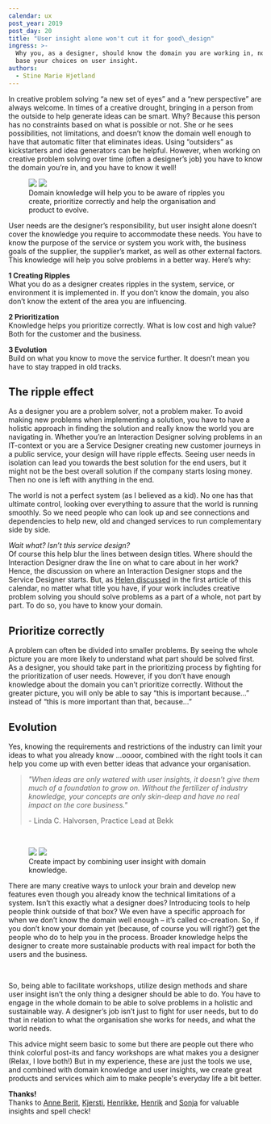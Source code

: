 ```yaml
---
calendar: ux
post_year: 2019
post_day: 20
title: "User insight alone won't cut it for good\_design"
ingress: >-
  Why you, as a designer, should know the domain you are working in, not just
  base your choices on user insight.
authors:
  - Stine Marie Hjetland
---
```

In creative problem solving “a new set of eyes” and a “new perspective” are always welcome. In times of a creative drought, bringing in a person from the outside to help generate ideas can be smart. Why? Because this person has no constraints based on what is possible or not. She or he sees possibilities, not limitations, and doesn’t know the domain well enough to have that automatic filter that eliminates ideas. Using “outsiders” as kickstarters and idea generators can be helpful. However, when working on creative problem solving over time (often a designer’s job) you have to know the domain you’re in, and you have to know it well! 


<figure>
<img class="light-theme-image" src="https://i.ibb.co/QryzNwY/SORTtegning-domenekunnskap.png" style="margin: auto" />
<img class="dark-theme-image" src="https://i.ibb.co/n3xbbYc/HVITtegning-domenekunnskap.png" style="margin: auto" />
<figcaption class="imageCaption" contenteditable="true" data-default-value="Type caption for image (optional)" style="margin: auto">Domain knowledge will help you to be aware of ripples you create, prioritize correctly and help the organisation and product to evolve.</figcaption>
</figure>


User needs are the designer’s responsibility, but user insight alone doesn’t cover the knowledge you require to accommodate these needs. You have to know the purpose of the service or system you work with, the business goals of the supplier, the supplier’s market, as well as other external factors. This knowledge will help you solve problems in a better way. Here’s why:

**1 Creating Ripples**\
What you do as a designer creates ripples in the system, service, or environment it is implemented in. If you don’t know the domain, you also don’t know the extent of the area you are influencing.

**2 Prioritization**\
Knowledge helps you prioritize correctly. What is low cost and high value? Both for the customer and the business.

**3 Evolution**\
Build on what you know to move the service further. It doesn’t mean you have to stay trapped in old tracks. 

## The ripple effect

As a designer you are a problem solver, not a problem maker. To avoid making new problems when implementing a solution, you have to have a holistic approach in finding the solution and really know the world you are navigating in. Whether you’re an Interaction Designer solving problems in an IT-context or you are a Service Designer creating new customer journeys in a public service, your design will have ripple effects. Seeing user needs in isolation can lead you towards the best solution for the end users, but it might not be the best overall solution if the company starts losing money. Then no one is left with anything in the end. 

The world is not a perfect system (as I believed as a kid). No one has that ultimate control, looking over everything to assure that the world is running smoothly. So we need people who can look up and see connections and dependencies to help new, old and changed services to run complementary side by side.

_Wait what? Isn’t this service design?_\
Of course this help blur the lines between design titles. Where should the Interaction Designer draw the line on what to care about in her work? Hence, the discussion on where an Interaction Designer stops and the Service Designer starts. But, as [Helen discussed](https://ux.christmas/2019/1) in the first article of this calendar, no matter what title you have, if your work includes creative problem solving you should solve problems as a part of a whole, not part by part. To do so, you have to know your domain.

## Prioritize correctly

A problem can often be divided into smaller problems. By seeing the whole picture you are more likely to understand what part should be solved first. As a designer, you should take part in the prioritizing process by fighting for the prioritization of user needs. However, if you don’t have enough knowledge about the domain you can’t prioritize correctly. Without the greater picture, you will only be able to say “this is important because...” instead of “this is more important than that, because…” 

## Evolution

Yes, knowing the requirements and restrictions of the industry can limit your ideas to what you already know ...oooor, combined with the right tools it can help you come up with even better ideas that advance your organisation.
<br />
> _"When ideas are only watered with user insights, it doesn’t give them much of a foundation to grow on. Without the fertilizer of industry knowledge, your concepts are only skin-deep and have no real impact on the core business."_ 
>
> \- Linda C. Halvorsen, Practice Lead at Bekk
<br />

<figure>
<img class="light-theme-image" src="https://i.ibb.co/rbr1VDf/SORTwater-Insight.png" style="margin: auto" />
<img class="dark-theme-image" src="https://i.ibb.co/47xXK98/HVITwater-Insight.png" style="margin: auto" />
<figcaption class="imageCaption" contenteditable="true" data-default-value="Type caption for image (optional)" style="margin: auto">Create impact by combining user insight with domain knowledge.</figcaption>
</figure>

There are many creative ways to unlock your brain and develop new features even though you already know the technical limitations of a system. Isn’t this exactly what a designer does? Introducing tools to help people think outside of that box? We even have a specific approach for when we don’t know the domain well enough – it’s called co-creation. So, if you don’t know your domain yet (because, of course you will right?) get the people who do to help you in the process. Broader knowledge helps the designer to create more sustainable products with real impact for both the users and the business.  

<br>

So, being able to facilitate workshops, utilize design methods and share user insight isn’t the only thing a designer should be able to do. You have to engage in the whole domain to be able to solve problems in a holistic and sustainable way. A designer’s job isn’t just to fight for user needs, but to do that in relation to what the organisation she works for needs, and what the world needs. 

This advice might seem basic to some but there are people out there who think colorful post-its and fancy workshops are what makes you a designer (Relax, I love both!) But in my experience, these are just the tools we use, and combined with domain knowledge and user insights, we create great products and services which aim to make people's everyday life a bit better.

**Thanks!**\
Thanks to [Anne Berit](https://medium.com/@anneberitbjering), [Kjersti](https://medium.com/@kjerstibarstadstrand), [Henrikke](https://medium.com/@henrikke.haugan), [Henrik](henrik.sivertsgard@bekk.no) and [Sonja](https://uxdesign.cc/@kaeuph) for valuable insights and spell check!
